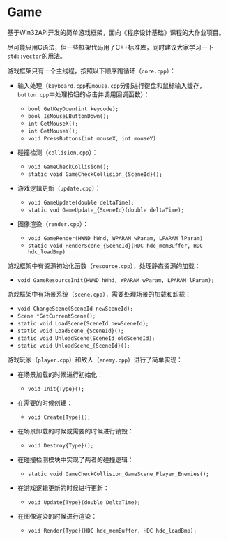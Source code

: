 # Game

基于Win32API开发的简单游戏框架，面向《程序设计基础》课程的大作业项目。

尽可能只用C语法，但一些框架代码用了C++标准库，同时建议大家学习一下`std::vector`的用法。

游戏框架只有一个主线程，按照以下顺序跑循环（`core.cpp`）：

- 输入处理（`keyboard.cpp`和`mouse.cpp`分别进行键盘和鼠标输入缓存，`button.cpp`中处理按钮的点击并调用回调函数）：
  - `bool GetKeyDown(int keycode);`
  - `bool IsMouseLButtonDown();`
  - `int GetMouseX();`
  - `int GetMouseY();`
  -  `void PressButtons(int mouseX, int mouseY)`

- 碰撞检测（`collision.cpp`）：
  -  `void GameCheckCollision(); `
  - `static void GameCheckCollision_{SceneId}();`

- 游戏逻辑更新（`update.cpp`）： 
  - `void GameUpdate(double deltaTime);`
  - `static vod GameUpdate_{SceneId}(double deltaTime);`

- 图像渲染（`render.cpp`）：
  - `void GameRender(HWND hWnd, WPARAM wParam, LPARAM lParam)`
  - `static void RenderScene_{SceneId}(HDC hdc_memBuffer, HDC hdc_loadBmp)`


游戏框架中有资源初始化函数（`resource.cpp`），处理静态资源的加载：

- `void GameResourceInit(HWND hWnd, WPARAM wParam, LPARAM lParam);`

游戏框架中有场景系统（`scene.cpp`），需要处理场景的加载和卸载：

- `void ChangeScene(SceneId newSceneId);`
- `Scene *GetCurrentScene();`
- `static void LoadScene(SceneId newSceneId);`
- `static void LoadScene_{SceneId}();`
- `static void UnloadScene(SceneId oldSceneId); `
- `static void UnloadScene_{SceneId}();`

游戏玩家（`player.cpp`）和敌人（`enemy.cpp`）进行了简单实现：

- 在场景加载的时候进行初始化：
  - `void Init{Type}();`

- 在需要的时候创建：
  - `void Create{Type}();`

- 在场景卸载的时候或需要的时候进行销毁：
  - `void Destroy{Type}(); `

- 在碰撞检测模块中实现了两者的碰撞逻辑：
  - `static void GameCheckCollision_GameScene_Player_Enemies();`

- 在游戏逻辑更新的时候进行更新：
  - `void Update{Type}(double DeltaTime);`

- 在图像渲染的时候进行渲染：
  - `void Render{Type}(HDC hdc_memBuffer, HDC hdc_loadBmp);`


